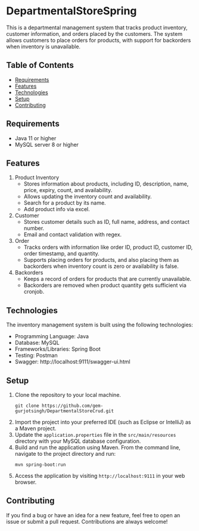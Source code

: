 # DepartmentalStoreSpring

This is a departmental management system that tracks product inventory, customer information, and orders placed by the customers. The system allows customers to place orders for products, with support for backorders when inventory is unavailable.

## Table of Contents

- [Requirements](#requirements)
- [Features](#features)
- [Technologies](#technologies)
- [Setup](#setup)
- [Contributing](#contributing)

## Requirements

- Java 11 or higher
- MySQL server 8 or higher

## Features

1. Product Inventory
   - Stores information about products, including ID, description, name, price, expiry, count, and availability.
   - Allows updating the inventory count and availability.
   - Search for a product by its name.
   - Add product info via excel.
2. Customer
   - Stores customer details such as ID, full name, address, and contact number.
   - Email and contact validation with regex.
3. Order
   - Tracks orders with information like order ID, product ID, customer ID, order timestamp, and quantity.
   - Supports placing orders for products, and also placing them as backorders when inventory count is zero or availability is false.
4. Backorders
   - Keeps a record of orders for products that are currently unavailable.
   - Backorders are removed when product quantity gets sufficient via cronjob.

## Technologies

The inventory management system is built using the following technologies:

- Programming Language: Java
- Database: MySQL
- Frameworks/Libraries: Spring Boot
- Testing: Postman
- Swagger: http://localhost:9111/swagger-ui.html

## Setup

1. Clone the repository to your local machine.
   ```
   git clone https://github.com/gem-gurjotsingh/DepartmentalStoreCrud.git
   ```
2. Import the project into your preferred IDE (such as Eclipse or IntelliJ) as a Maven project.
3. Update the `application.properties` file in the `src/main/resources` directory with your MySQL database configuration.
4. Build and run the application using Maven. From the command line, navigate to the project directory and run:
   ```
   mvn spring-boot:run
   ```
5. Access the application by visiting `http://localhost:9111` in your web browser.

## Contributing

If you find a bug or have an idea for a new feature, feel free to open an issue or submit a pull request. Contributions are always welcome!